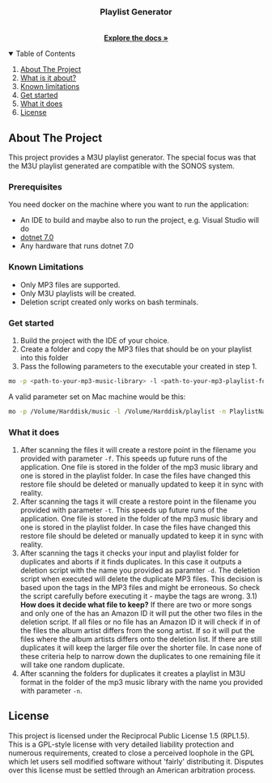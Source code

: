 <!--
*** Thanks for checking out the Best-README-Template. If you have a suggestion
*** that would make this better, please fork the repo and create a pull request
*** or simply open an issue with the tag "enhancement".
*** Thanks again! Now go create something AMAZING! :D
-->
<!-- PROJECT SHIELDS -->
<!--
*** I'm using markdown "reference style" links for readability.
*** Reference links are enclosed in brackets [ ] instead of parentheses ( ).
*** See the bottom of this document for the declaration of the reference variables
*** for contributors-url, forks-url, etc. This is an optional, concise syntax you may use.
*** https://www.markdownguide.org/basic-syntax/#reference-style-links
-->

<br />

  <h3 align="center">Playlist Generator</h3>

  <p align="center">
    <br />
    <a href="https://github.com/marcflohrer/playlistgenerator"><strong>Explore the docs »</strong></a>
  </p>
</p>

<!-- TABLE OF CONTENTS -->
<details open="open">
  <summary>Table of Contents</summary>
  <ol>
    <li>
      <a href="#about-the-project">About The Project</a>
    </li>
    <li><a href="#Prerequisites">What is it about?</a></li>
    <li><a href="#known-limitations">Known limitations</a></li>
    <li><a href="#get-started">Get started</a></li>
    <li><a href="#what-it-does">What it does</a></li>
    <li><a href="#license">License</a></li>
  </ol>
</details>

<!-- ABOUT THE PROJECT -->
## About The Project

This project provides a M3U playlist generator. The special focus was that the M3U playlist generated are compatible with the SONOS system.

### Prerequisites

You need docker on the machine where you want to run the application:

* An IDE to build and maybe also to run the project, e.g. Visual Studio will do
* [dotnet 7.0](https://dotnet.microsoft.com/download/dotnet/7.0)
* Any hardware that runs dotnet 7.0

### Known Limitations

* Only MP3 files are supported.
* Only M3U playlists will be created.
* Deletion script created only works on bash terminals.

### Get started

1) Build the project with the IDE of your choice.
2) Create a folder and copy the MP3 files that should be on your playlist into this folder
3) Pass the following parameters to the executable your created in step 1.

```bash
mo -p <path-to-your-mp3-music-library> -l <path-to-your-mp3-playlist-folder> -n PlaylistName.m3u -f <filename-used-as-restore-point-for-mp3-files> -t <filename-used-as-restore-point-for-mp3-tags> -o logfile.txt -d deletionScript.sh
```

A valid parameter set on Mac machine would be this:

```bash
mo -p /Volume/Harddisk/music -l /Volume/Harddisk/playlist -n PlaylistName.m3u -f restorefiles.txt -t restoretags.txt -o logfile.txt -d deletionScript.sh
```

### What it does

1) After scanning the files it will create a restore point in the filename you provided with parameter ```-f```. This speeds up future runs of the application. One file is stored in the folder of the mp3 music library and one is stored in the playlist folder. In case the files have changed this restore file should be deleted or manually updated to keep it in sync with reality.
2) After scanning the tags it will create a restore point in the filename you provided with parameter ```-t```. This speeds up future runs of the application. One file is stored in the folder of the mp3 music library and one is stored in the playlist folder. In case the files have changed this restore file should be deleted or manually updated to keep it in sync with reality.
3) After scanning the tags it checks your input and playlist folder for duplicates and aborts if it finds duplicates. In this case it outputs a deletion script with the name you provided as paramter ```-d```. The deletion script when executed will delete the duplicate MP3 files. This decision is based upon the tags in the MP3 files and might be erroneous. So check the script carefully before executing it - maybe the tags are wrong.
3.1) **How does it decide what file to keep?** If there are two or more songs and only one of the has an Amazon ID it will put the other two files in the deletion script. If all files or no file has an Amazon ID it will check if in of the files the album artist differs from the song artist. If so it will put the files where the album artists differs onto the deletion list. If there are still duplicates it will keep the larger file over the shorter file. In case none of these criteria help to narrow down the duplicates to one remaining file it will take one random duplicate.
4) After scanning the folders for duplicates it creates a playlist in M3U format in the folder of the mp3 music library with the name you provided with parameter ```-n```.

## License

This project is licensed under the Reciprocal Public License 1.5 (RPL1.5). This is a GPL-style license with very detailed liability protection and numerous requirements, created to close a perceived loophole in the GPL which let users sell modified software without 'fairly' distributing it. Disputes over this license must be settled through an American arbitration process.
